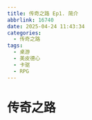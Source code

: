 ```yaml
---
title: 传奇之路 Ep1. 简介
abbrlink: 16740
date: 2025-04-24 11:43:34
categories:
  - 传奇之路
tags:
  - 桌游
  - 美皮德心
  - 卡驱
  - RPG
---
```

# 传奇之路
